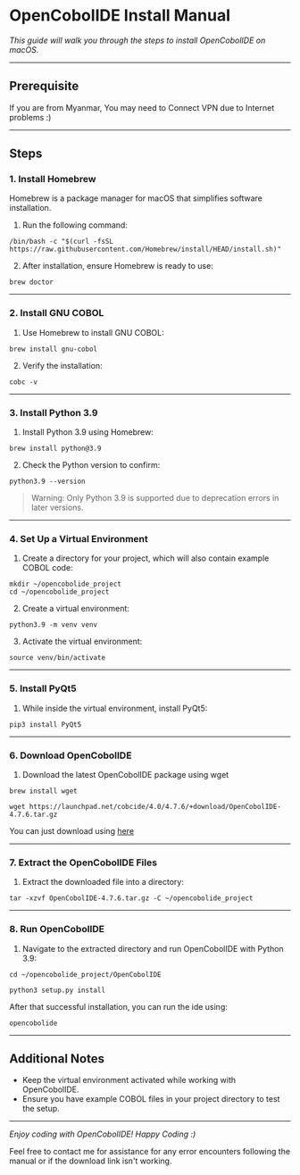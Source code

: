 # OpenCobolIDE Install Manual

*This guide will walk you through the steps to install OpenCobolIDE on macOS.*

---
## Prerequisite

If you are from Myanmar, You may need  to Connect VPN due to Internet problems :)

---

## Steps

### 1. Install Homebrew

Homebrew is a package manager for macOS that simplifies software installation.

1. Run the following command:
```shell
/bin/bash -c "$(curl -fsSL https://raw.githubusercontent.com/Homebrew/install/HEAD/install.sh)"
```

2. After installation, ensure Homebrew is ready to use:
```shell
brew doctor
```

---

### 2. Install GNU COBOL

1. Use Homebrew to install GNU COBOL:
```shell
brew install gnu-cobol
```

2. Verify the installation:
```shell
cobc -v
```

---

### 3. Install Python 3.9

1. Install Python 3.9 using Homebrew:
```shell
brew install python@3.9
```

2. Check the Python version to confirm:
```shell
python3.9 --version
```

> Warning: Only Python 3.9 is supported due to deprecation errors in later versions.

---

### 4. Set Up a Virtual Environment

1. Create a directory for your project, which will also contain example COBOL code:
```shell
mkdir ~/opencobolide_project
cd ~/opencobolide_project
```

2. Create a virtual environment:
```shell
python3.9 -m venv venv
```

3. Activate the virtual environment:
```shell
source venv/bin/activate
```

---

### 5. Install PyQt5

1. While inside the virtual environment, install PyQt5:
```shell
pip3 install PyQt5
```

---

### 6. Download OpenCobolIDE

1. Download the latest OpenCobolIDE package using wget
```shell
brew install wget
```
```shell
wget https://launchpad.net/cobcide/4.0/4.7.6/+download/OpenCobolIDE-4.7.6.tar.gz
```
You can just download using [here](https://launchpad.net/cobcide/4.0/4.7.6/+download/OpenCobolIDE-4.7.6.tar.gz)

---

### 7. Extract the OpenCobolIDE Files

1. Extract the downloaded file into a directory:
```shell
tar -xzvf OpenCobolIDE-4.7.6.tar.gz -C ~/opencobolide_project
```

---

### 8. Run OpenCobolIDE

1. Navigate to the extracted directory and run OpenCobolIDE with Python 3.9:
```shell
cd ~/opencobolide_project/OpenCobolIDE
```
```shell
python3 setup.py install
```

After that successful installation, you can run the ide using:
```shell
opencobolide
```

---

## Additional Notes

* Keep the virtual environment activated while working with OpenCobolIDE.
* Ensure you have example COBOL files in your project directory to test the setup.

---

*Enjoy coding with OpenCobolIDE! Happy Coding :)*

Feel free to contact me for assistance for any error encounters following the manual or if the download link isn't working.
